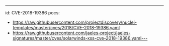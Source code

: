 ---
id: CVE-2018-19386
pocs:
  - https://raw.githubusercontent.com/projectdiscovery/nuclei-templates/master/cves/2018/CVE-2018-19386.yaml
  - https://raw.githubusercontent.com/jaeles-project/jaeles-signatures/master/cves/solarwinds-xss-cve-2018-19386.yaml---
